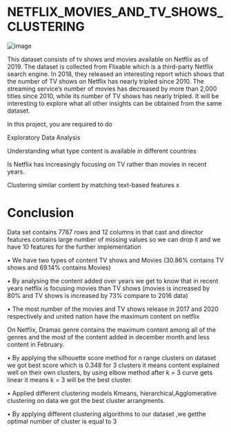 # NETFLIX_MOVIES_AND_TV_SHOWS_CLUSTERING
![image](https://user-images.githubusercontent.com/98047808/164591625-2544cb28-a8a0-4b6d-9471-3900730f9709.png)


This dataset consists of tv shows and movies available on Netflix as of 2019. The dataset is collected from Flixable which is a third-party Netflix search engine.
In 2018, they released an interesting report which shows that the number of TV shows on Netflix has nearly tripled since 2010. The streaming service’s number of movies has decreased by more than 2,000 titles since 2010, while its number of TV shows has nearly tripled. It will be interesting to explore what all other insights can be obtained from the same dataset.

 In this project, you are required to do
 
Exploratory Data Analysis

Understanding what type content is available in different countries

Is Netflix has increasingly focusing on TV rather than movies in recent years.

Clustering similar content by matching text-based features x


# Conclusion

Data set contains 7787 rows and 12 columns in that cast and director features contains large number of missing values so we can drop it and we have 10 features for the further implementation

• We have two types of content TV shows and Movies (30.86%  contains TV shows and 69.14% contains Movies)

• By analysing the content added over years we get to know that in recent years netflix is focusing movies than TV shows (movies is 
increased by 80% and TV shows is increased by 73% compare to 2016 data)

• The most number of the movies and TV shows release in 2017 and 2020 respectively and united nation have the maximum content on netflix

On Netflix, Dramas genre contains the maximum content among all of the genres and the most of the content added in december month and less content in February.

• By applying the silhouette score method for n range clusters on dataset we got best score which is 0.348 for 3 clusters it means content explained well on their own clusters, by using elbow method after k = 3 curve gets linear it means k = 3 will be the best cluster.

• Applied different clustering models Kmeans, hierarchical,Agglomerative clustering on data we got the best cluster arrangments.

• By applying different clustering algorithms to our dataset ,we getthe optimal number of cluster is equal to 3
